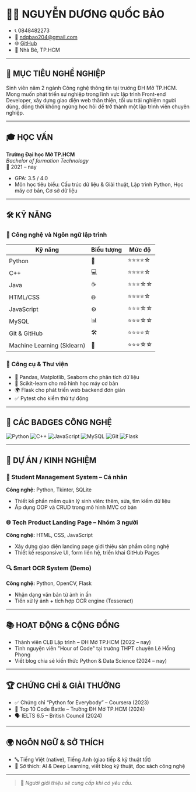# 🧑‍💻 NGUYỄN DƯƠNG QUỐC BẢO

- 📞 0848482273  
- 📧 ndqbao204@gmail.com  
- 🌐 [GitHub](https://github.com/NDQuocBao)  
- 📍 Nhà Bè, TP.HCM

---

## 🎯 MỤC TIÊU NGHỀ NGHIỆP

Sinh viên năm 2 ngành Công nghệ thông tin tại trường ĐH Mở TP.HCM. Mong muốn phát triển sự nghiệp trong lĩnh vực lập trình Front-end Developer, xây dựng giao diện web thân thiện, tối ưu trải nghiệm người dùng, đồng thời không ngừng học hỏi để trở thành một lập trình viên chuyên nghiệp.

---

## 🎓 HỌC VẤN

**Trường Đại học Mở TP.HCM**  
_Bachelor of formation Technology_  
📅 2021 – nay  
- GPA: 3.5 / 4.0  
- Môn học tiêu biểu: Cấu trúc dữ liệu & Giải thuật, Lập trình Python, Học máy cơ bản, Cơ sở dữ liệu

---

## 🛠️ KỸ NĂNG

### 🔧 Công nghệ và Ngôn ngữ lập trình

| Kỹ năng                  | Biểu tượng | Mức độ       |
|--------------------------|------------|--------------|
| Python                   | 🐍         | ⭐⭐⭐⭐☆        |
| C++                      | 💻         | ⭐⭐⭐⭐☆        |
| Java                     | ☕         | ⭐⭐⭐☆☆        |
| HTML/CSS                 | 🌐         | ⭐⭐⭐⭐☆        |
| JavaScript               | ⚙️         | ⭐⭐⭐☆☆        |
| MySQL                    | 📊         | ⭐⭐⭐☆☆        |
| Git & GitHub             | 🛠         | ⭐⭐⭐⭐☆        |
| Machine Learning (Sklearn)| 🧠        | ⭐⭐⭐☆☆        |

### 🧪 Công cụ & Thư viện

- 🔬 Pandas, Matplotlib, Seaborn cho phân tích dữ liệu  
- 🧠 Scikit-learn cho mô hình học máy cơ bản  
- 🌍 Flask cho phát triển web backend đơn giản  
- ✅ Pytest cho kiểm thử tự động

---

## 🧪 CÁC BADGES CÔNG NGHỆ

![Python](https://img.shields.io/badge/Python-3776AB?style=flat&logo=python&logoColor=white)
![C++](https://img.shields.io/badge/C++-00599C?style=flat&logo=c%2B%2B&logoColor=white)
![JavaScript](https://img.shields.io/badge/JavaScript-F7DF1E?style=flat&logo=javascript&logoColor=black)
![MySQL](https://img.shields.io/badge/MySQL-4479A1?style=flat&logo=mysql&logoColor=white)
![Git](https://img.shields.io/badge/Git-F05032?style=flat&logo=git&logoColor=white)
![Flask](https://img.shields.io/badge/Flask-000000?style=flat&logo=flask&logoColor=white)

---

## 💼 DỰ ÁN / KINH NGHIỆM

### 📌 Student Management System – Cá nhân  
**Công nghệ:** Python, Tkinter, SQLite  
- Thiết kế phần mềm quản lý sinh viên: thêm, sửa, tìm kiếm dữ liệu  
- Áp dụng OOP và CRUD trong mô hình MVC cơ bản  

### 🌐 Tech Product Landing Page – Nhóm 3 người  
**Công nghệ:** HTML, CSS, JavaScript  
- Xây dựng giao diện landing page giới thiệu sản phẩm công nghệ  
- Thiết kế responsive UI, form liên hệ, triển khai GitHub Pages  

### 🔍 Smart OCR System (Demo)  
**Công nghệ:** Python, OpenCV, Flask  
- Nhận dạng văn bản từ ảnh in ấn  
- Tiền xử lý ảnh + tích hợp OCR engine (Tesseract)

---

## 📚 HOẠT ĐỘNG & CỘNG ĐỒNG

- Thành viên CLB Lập trình – ĐH Mở TP.HCM (2022 – nay)  
- Tình nguyện viên "Hour of Code" tại trường THPT chuyên Lê Hồng Phong  
- Viết blog chia sẻ kiến thức Python & Data Science (2024 – nay)

---

## 🏆 CHỨNG CHỈ & GIẢI THƯỞNG

- ✅ Chứng chỉ “Python for Everybody” – Coursera (2023)  
- 🥈 Top 10 Code Battle – Trường ĐH Mở TP.HCM (2024)  
- 🗣 IELTS 6.5 – British Council (2024)

---

## 🌍 NGÔN NGỮ & SỞ THÍCH

- 🔤 Tiếng Việt (native), Tiếng Anh (giao tiếp & kỹ thuật tốt)  
- 🧠 Sở thích: AI & Deep Learning, viết blog kỹ thuật, đọc sách công nghệ  

---

> 📌 *Người giới thiệu sẽ cung cấp khi có yêu cầu.*
